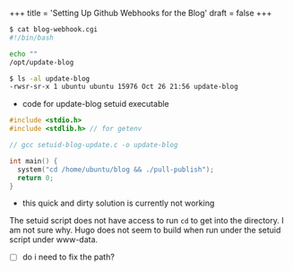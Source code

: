 +++
title = 'Setting Up Github Webhooks for the Blog'
draft = false
+++

```bash
$ cat blog-webhook.cgi
#!/bin/bash

echo ""
/opt/update-blog

$ ls -al update-blog
-rwsr-sr-x 1 ubuntu ubuntu 15976 Oct 26 21:56 update-blog
```

- code for update-blog setuid executable
```c
#include <stdio.h>
#include <stdlib.h> // for getenv

// gcc setuid-blog-update.c -o update-blog

int main() {
  system("cd /home/ubuntu/blog && ./pull-publish");
  return 0;
}
```

- this quick and dirty solution is currently not working

The setuid script does not have access to run `cd` to get into the directory. I am not sure why.
Hugo does not seem to build when run under the setuid script under www-data.

- [ ] do i need to fix the path?
